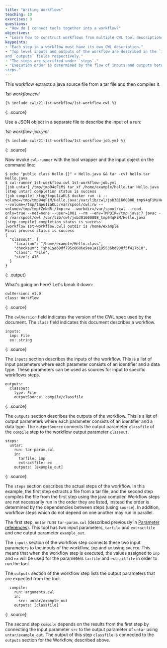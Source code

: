 ```yaml
---
title: "Writing Workflows"
teaching: 10
exercises: 0
questions:
- "How do I connect tools together into a workflow?"
objectives:
- "Learn how to construct workflows from multiple CWL tool descriptions."
keypoints:
- "Each step in a workflow must have its own CWL description."
- "Top level inputs and outputs of the workflow are described in the `inputs`
and `outputs` fields respectively."
- "The steps are specified under `steps`."
- "Execution order is determined by the flow of inputs and outputs between
steps."
---
```

This workflow extracts a java source file from a tar file and then
compiles it.

*1st-workflow.cwl*

~~~
{% include cwl/21-1st-workflow/1st-workflow.cwl %}
~~~
{: .source}

Use a JSON object in a separate file to describe the input of a run:

*1st-workflow-job.yml*

~~~
{% include cwl/21-1st-workflow/1st-workflow-job.yml %}
~~~
{: .source}

Now invoke `cwl-runner` with the tool wrapper and the input object on the
command line:

~~~
$ echo "public class Hello {}" > Hello.java && tar -cvf hello.tar Hello.java
$ cwl-runner 1st-workflow.cwl 1st-workflow-job.yml
[job untar] /tmp/tmp94qFiM$ tar xf /home/example/hello.tar Hello.java
[step untar] completion status is success
[job compile] /tmp/tmpu1iaKL$ docker run -i --volume=/tmp/tmp94qFiM/Hello.java:/var/lib/cwl/job301600808_tmp94qFiM/Hello.java:ro --volume=/tmp/tmpu1iaKL:/var/spool/cwl:rw --volume=/tmp/tmpfZnNdR:/tmp:rw --workdir=/var/spool/cwl --read-only=true --net=none --user=1001 --rm --env=TMPDIR=/tmp java:7 javac -d /var/spool/cwl /var/lib/cwl/job301600808_tmp94qFiM/Hello.java
[step compile] completion status is success
[workflow 1st-workflow.cwl] outdir is /home/example
Final process status is success
{
  "classout": {
    "location": "/home/example/Hello.class",
    "checksum": "sha1$e68df795c0686e9aa1a1195536bd900f5f417b18",
    "class": "File",
    "size": 416
  }
}
~~~
{: .output}

What's going on here?  Let's break it down:

~~~
cwlVersion: v1.0
class: Workflow
~~~
{: .source}

The `cwlVersion` field indicates the version of the CWL spec used by the
document.  The `class` field indicates this document describes a workflow.


~~~
inputs:
  inp: File
  ex: string
~~~
{: .source}

The `inputs` section describes the inputs of the workflow.  This is a
list of input parameters where each parameter consists of an identifier
and a data type.  These parameters can be used as sources for input to
specific workflows steps.

~~~
outputs:
  classout:
    type: File
    outputSource: compile/classfile
~~~
{: .source}

The `outputs` section describes the outputs of the workflow.  This is a
list of output parameters where each parameter consists of an identifier
and a data type.  The `outputSource` connects the output parameter `classfile`
of the `compile` step to the workflow output parameter `classout`.

~~~
steps:
  untar:
    run: tar-param.cwl
    in:
      tarfile: inp
      extractfile: ex
    outputs: [example_out]
~~~
{: .source}

The `steps` section describes the actual steps of the workflow.  In this
example, the first step extracts a file from a tar file, and the second
step compiles the file from the first step using the java compiler.
Workflow steps are not necessarily run in the order they are listed,
instead the order is determined by the dependencies between steps (using
`source`).  In addition, workflow steps which do not depend on one
another may run in parallel.

The first step, `untar` runs `tar-param.cwl` (described previously in
[Parameter references][params]).  This tool has two input parameters, `tarfile`
and `extractfile` and one output parameter `example_out`.

The `inputs` section of the workflow step connects these two input parameters to
the inputs of the workflow, `inp` and `ex` using `source`.  This means that when
the workflow step is executed, the values assigned to `inp` and `ex` will be
used for the parameters `tarfile` and `extractfile` in order to run the tool.

The `outputs` section of the workflow step lists the output parameters that are
expected from the tool.

~~~
  compile:
    run: arguments.cwl
    in:
      src: untar/example_out
    outputs: [classfile]
~~~
{: .source}

The second step `compile` depends on the results from the first step by
connecting the input parameter `src` to the output parameter of `untar` using
`untar/example_out`.  The output of this step `classfile` is connected to the
`outputs` section for the Workflow, described above.

[params]: _episodes/06-params/
